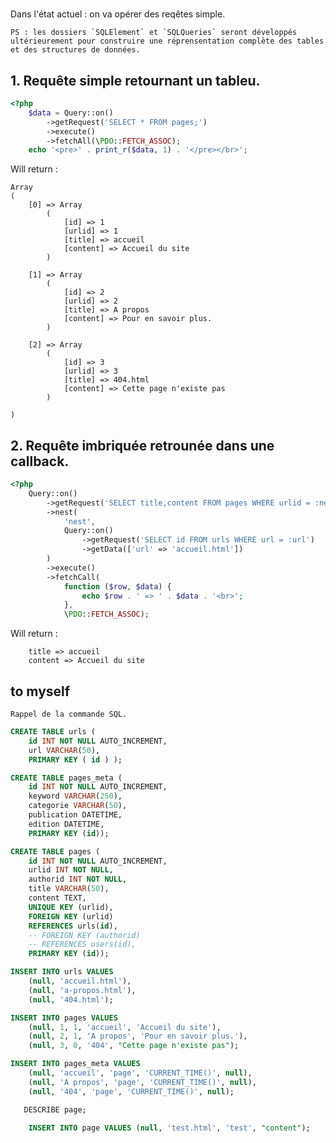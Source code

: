 # 

Dans l'état actuel : on va opérer des reqêtes simple.

    PS : les dossiers `SQLElement` et `SQLQueries` seront développés ultérieurement pour construire une réprensentation complète des tables et des structures de données.


## 1. Requête simple retournant un tableu.

```php
<?php
    $data = Query::on()
        ->getRequest('SELECT * FROM pages;')
        ->execute()
        ->fetchAll(\PDO::FETCH_ASSOC);
    echo '<pre>' . print_r($data, 1) . '</pre></br>';
```

Will return :

```
Array
(
    [0] => Array
        (
            [id] => 1
            [urlid] => 1
            [title] => accueil
            [content] => Accueil du site
        )

    [1] => Array
        (
            [id] => 2
            [urlid] => 2
            [title] => A propos
            [content] => Pour en savoir plus.
        )

    [2] => Array
        (
            [id] => 3
            [urlid] => 3
            [title] => 404.html
            [content] => Cette page n'existe pas
        )

)
```

## 2. Requête imbriquée retrounée dans une callback.

```php
<?php
    Query::on()
        ->getRequest('SELECT title,content FROM pages WHERE urlid = :nest;')
        ->nest(
            'nest',
            Query::on()
                ->getRequest('SELECT id FROM urls WHERE url = :url')
                ->getData(['url' => 'accueil.html'])
        )
        ->execute()
        ->fetchCall(
            function ($row, $data) {
                echo $row . ' => ' . $data . '<br>';
            }, 
            \PDO::FETCH_ASSOC);

```

Will return :

```
    title => accueil
    content => Accueil du site
```

## to myself

    Rappel de la commande SQL.

```SQL
CREATE TABLE urls (
    id INT NOT NULL AUTO_INCREMENT, 
    url VARCHAR(50), 
    PRIMARY KEY ( id ) );

CREATE TABLE pages_meta (
    id INT NOT NULL AUTO_INCREMENT, 
    keyword VARCHAR(250),
    categorie VARCHAR(50),
    publication DATETIME, 
    edition DATETIME,
    PRIMARY KEY (id));

CREATE TABLE pages (
    id INT NOT NULL AUTO_INCREMENT, 
    urlid INT NOT NULL, 
    authorid INT NOT NULL, 
    title VARCHAR(50), 
    content TEXT, 
    UNIQUE KEY (urlid), 
    FOREIGN KEY (urlid) 
    REFERENCES urls(id), 
    -- FOREIGN KEY (authorid) 
    -- REFERENCES users(id), 
    PRIMARY KEY (id));

INSERT INTO urls VALUES 
    (null, 'accueil.html'),
    (null, 'a-propos.html'),
    (null, '404.html');

INSERT INTO pages VALUES 
    (null, 1, 1, 'accueil', 'Accueil du site'), 
    (null, 2, 1, 'A propos', 'Pour en savoir plus.'), 
    (null, 3, 0, '404', "Cette page n'existe pas");

INSERT INTO pages_meta VALUES 
    (null, 'accueil', 'page', 'CURRENT_TIME()', null), 
    (null, 'A propos', 'page', 'CURRENT_TIME()', null), 
    (null, '404', 'page', 'CURRENT_TIME()', null);

```

```SQL
   DESCRIBE page;
```

```SQL
    INSERT INTO page VALUES (null, 'test.html', 'test', "content");
```
